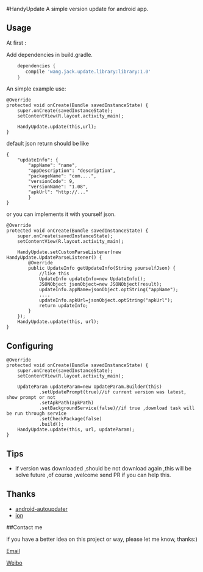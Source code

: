 #HandyUpdate
A simple version update for android app.

## Usage

At first :

Add dependencies in build.gradle.

```groovy
	dependencies {
	   compile 'wang.jack.update.library:library:1.0'
	}
```

An simple example use:

    @Override
    protected void onCreate(Bundle savedInstanceState) {
        super.onCreate(savedInstanceState);
        setContentView(R.layout.activity_main);

        HandyUpdate.update(this,url);
    }  

default json return should be like

    {
        "updateInfo": {
            "appName": "name",
            "appDescription": "description",
            "packageName": "com....",
            "versionCode": 9,
            "versionName": "1.08",
            "apkUrl": "http://..."
            }
    }
    
    
 or you can implements it with yourself json.

    @Override
    protected void onCreate(Bundle savedInstanceState) {
        super.onCreate(savedInstanceState);
        setContentView(R.layout.activity_main);

        HandyUpdate.setCustomParseListener(new HandyUpdate.UpdateParseListener() {
            @Override
            public UpdateInfo getUpdateInfo(String yourselfJson) {
                //like this
                UpdateInfo updateInfo=new UpdateInfo();
                JSONObject jsonObject=new JSONObject(result);
                updateInfo.appName=jsonObject.optString("appName");
                ....
                updateInfo.apkUrl=jsonObject.optString("apkUrl");
                return updateInfo;
            }
        });
        HandyUpdate.update(this, url);
    }

    
## Configuring

    @Override
    protected void onCreate(Bundle savedInstanceState) {
        super.onCreate(savedInstanceState);
        setContentView(R.layout.activity_main);

        UpdateParam updateParam=new UpdateParam.Builder(this)
                .setUpdatePrompt(true)//if current version was latest, show prompt or not
                .setApkPath(apkPath)
                .setBackgroundService(false)//if true ,download task will be run through service
                .setCheckPackage(false)
                .build();
        HandyUpdate.update(this, url, updateParam);
    }

    
## Tips 

- if version was downloaded ,should be not download again ,this will be solve future ,of course ,welcome send PR if you can help this.

## Thanks
- [android-autoupdater](https://github.com/SnowdreamFramework/android-autoupdater)
- [ion](https://github.com/koush/ion)

##Contact me

 if you have a better idea on this project or way, please let me know, thanks:)

[Email](mailto:81813780@qq.com)

[Weibo](http://weibo.com/601265161)
